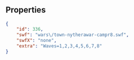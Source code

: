 # <no name available>

<no description available>

## Properties

```json
{
    "id": 336,
    "swf": "wars\/town-nytherawar-campr8.swf",
    "swfX": "none",
    "extra": "Waves=1,2,3,4,5,6,7,8"
}
```

